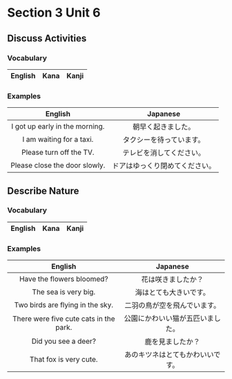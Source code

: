 # Section 3 Unit 6
## Discuss Activities
### Vocabulary
| English | Kana | Kanji |
|:-------:|:----:|:-----:|

### Examples
| English | Japanese |
|:-------:|:--------:|
| I got up early in the morning. | 朝早く起きました。 |
| I am waiting for a taxi. | タクシーを待っています。 |
| Please turn off the TV. | テレビを消してください。 |
| Please close the door slowly. | ドアはゆっくり閉めてください。 |

## Describe Nature
### Vocabulary
| English | Kana | Kanji |
|:-------:|:----:|:-----:|

### Examples
| English | Japanese |
|:-------:|:--------:|
| Have the flowers bloomed? | 花は咲きましたか？ |
| The sea is very big. | 海はとても大きいです。 |
| Two birds are flying in the sky. | 二羽の鳥が空を飛んでいます。 |
| There were five cute cats in the park. | 公園にかわいい猫が五匹いました。 |
| Did you see a deer? | 鹿を見ましたか？ |
| That fox is very cute. | あのキツネはとてもかわいいです。 |
